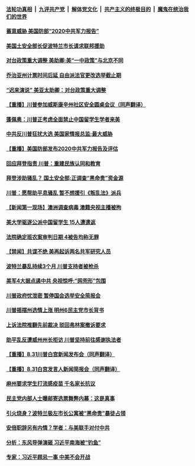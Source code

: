 

####  [法轮功真相](../../../../basic/blob/master/README.md?t=09020831) &nbsp;|&nbsp; [九评共产党](../../../../9ping.md/blob/master/README.md?t=09020831) &nbsp;|&nbsp; [解体党文化](../../../../jtdwh.md/blob/master/README.md?t=09020831)  &nbsp;|&nbsp; [共产主义的终极目的](../../../../gczydzjmd.md/blob/master/README.md?t=09020831) &nbsp;|&nbsp; [魔鬼在统治我们的世界](../../../../mgztzwmdsj.md/blob/master/README.md?t=09020831) 

#### [蓄意威胁 美国防部“2020中共军力报告”](../pages/prog203/a102931550.md?t=09020831) 

#### [美国土安全部长促波特兰市长请求联邦援助](../pages/prog203/a102931543.md?t=09020831) 

#### [对台政策重大调整 美助卿:美“一中政策”与北京不同](../pages/prog203/a102931497.md?t=09020831) 

#### [乔治亚州计票时间后延 自由派法官更改选举截止期](../pages/prog203/a102931508.md?t=09020831) 

#### [“迟来演说” 美亚太助卿：对台政策重大调整](../pages/prog203/a102931455.md?t=09020831) 

#### [【重播】川普参加威斯康辛州社区安全圆桌会议（同声翻译）](../pages/prog203/a102931462.md?t=09020831) 

#### [蓬佩奥：川普正考虑全面禁止中国留学生学者来美](../pages/prog203/a102931423.md?t=09020831) 

#### [中共反川普狂扰大选 美国家情报总监:最大威胁](../pages/prog203/a102931417.md?t=09020831) 

#### [【重播】美国防部发布2020中共军力报告及评估](../pages/prog203/a102931386.md?t=09020831) 

#### [回应拜登指责 川普：重建民族认同和教育](../pages/prog203/a102931349.md?t=09020831) 

#### [拜登涉助骚乱？ 国土安全部:正调查“黑命贵”资金源](../pages/prog203/a102931300.md?t=09020831) 

#### [川普：愿帮助平息骚乱 暂不想援引《叛乱法》派兵](../pages/prog203/a102931290.md?t=09020831) 

#### [【新闻第一现场】澳洲调查病毒 澳籍央视主播被拘](../pages/prog203/a102931103.md?t=09020831) 

#### [美大学驱逐公派中国留学生 15人遭遣返](../pages/prog203/a102930987.md?t=09020831) 

#### [法院确定班农案审判日期 4被告均称无罪](../pages/prog203/a102930926.md?t=09020831) 

#### [【禁闻】共谍不绝 美再起诉两名共军研究人员](../pages/prog203/a102930797.md?t=09020831) 

#### [波特兰暴乱持续3个月 川普支持者被枪杀](../pages/prog203/a102930782.md?t=09020831) 

#### [美军4大据点遏中共 央视惊呼:“网兜形”包围](../pages/prog203/a102930713.md?t=09020831) 

#### [川普政府忧泄密 暂停国会选举安全简报会](../pages/prog203/a102930743.md?t=09020831) 

#### [川普摇摆州选情上涨 明州6民主党市长背书](../pages/prog203/a102930728.md?t=09020831) 

#### [上诉法院推翻先前裁决 驳回弗林案撤诉要求](../pages/prog203/a102930695.md?t=09020831) 

#### [助平乱反遭威州州长拒访 川普坚持前往感谢执法者](../pages/prog203/a102930626.md?t=09020831) 

#### [【重播】8.31川普白宫新闻发布会（同声翻译）](../pages/prog203/a102930690.md?t=09020831) 

#### [【重播】8.31白宫发言人新闻简报会（同声翻译）](../pages/prog203/a102930591.md?t=09020831) 

#### [麻州要求学生打流感疫苗 千名家长抗议](../pages/prog203/a102930578.md?t=09020831) 

#### [民主党内部人士曝邮寄选票舞弊内幕：这是真事](../pages/prog203/a102930348.md?t=09020831) 

#### [引火烧身？波特兰极左市长公寓被“黑命贵”暴徒占领](../pages/prog203/a102930341.md?t=09020831) 

#### [安倍职辞另有内情？学者：与美联手对付中共](../pages/prog203/a102930298.md?t=09020831) 

#### [分析：东风导弹演砸 习近平南海被“钓鱼”](../pages/prog203/a102930204.md?t=09020831) 

#### [专家：习近平顾忌一事 中美不会开战](../pages/prog203/a102929633.md?t=09020831) 

